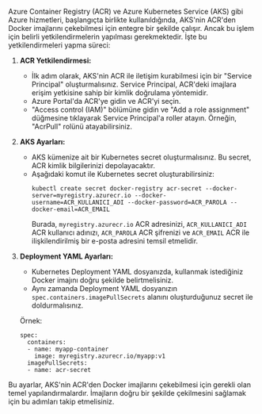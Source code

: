 Azure Container Registry (ACR) ve Azure Kubernetes Service (AKS) gibi Azure hizmetleri, başlangıçta birlikte kullanıldığında, AKS'nin ACR'den Docker imajlarını çekebilmesi için entegre bir şekilde çalışır. Ancak bu işlem için belirli yetkilendirmelerin yapılması gerekmektedir. İşte bu yetkilendirmeleri yapma süreci:

1. **ACR Yetkilendirmesi:**
   - İlk adım olarak, AKS'nin ACR ile iletişim kurabilmesi için bir "Service Principal" oluşturmalısınız. Service Principal, ACR'deki imajlara erişim yetkisine sahip bir kimlik doğrulama yöntemidir.
   - Azure Portal'da ACR'ye gidin ve ACR'yi seçin.
   - "Access control (IAM)" bölümüne gidin ve "Add a role assignment" düğmesine tıklayarak Service Principal'a roller atayın. Örneğin, "AcrPull" rolünü atayabilirsiniz.

2. **AKS Ayarları:**
   - AKS kümenize ait bir Kubernetes secret oluşturmalısınız. Bu secret, ACR kimlik bilgilerinizi depolayacaktır.
   - Aşağıdaki komut ile Kubernetes secret oluşturabilirsiniz:
     ```
     kubectl create secret docker-registry acr-secret --docker-server=myregistry.azurecr.io --docker-username=ACR_KULLANICI_ADI --docker-password=ACR_PAROLA --docker-email=ACR_EMAIL
     ```
     Burada, `myregistry.azurecr.io` ACR adresinizi, `ACR_KULLANICI_ADI` ACR kullanıcı adınızı, `ACR_PAROLA` ACR şifrenizi ve `ACR_EMAIL` ACR ile ilişkilendirilmiş bir e-posta adresini temsil etmelidir.

3. **Deployment YAML Ayarları:**
   - Kubernetes Deployment YAML dosyanızda, kullanmak istediğiniz Docker imajını doğru şekilde belirtmelisiniz.
   - Aynı zamanda Deployment YAML dosyanızın `spec.containers.imagePullSecrets` alanını oluşturduğunuz secret ile doldurmalısınız.
   
   Örnek:
   ```
   spec:
     containers:
     - name: myapp-container
       image: myregistry.azurecr.io/myapp:v1
     imagePullSecrets:
     - name: acr-secret
   ```

Bu ayarlar, AKS'nin ACR'den Docker imajlarını çekebilmesi için gerekli olan temel yapılandırmalardır. İmajların doğru bir şekilde çekilmesini sağlamak için bu adımları takip etmelisiniz.
